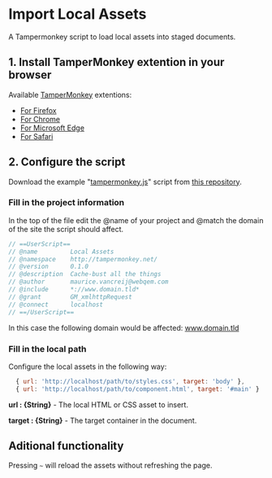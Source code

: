 # Import Local Assets

A Tampermonkey script to load local assets into staged documents.

## 1. Install TamperMonkey extention in your browser

Available [TamperMonkey](https://www.tampermonkey.net/) extentions:
- [For Firefox](https://addons.mozilla.org/en-US/firefox/addon/tampermonkey/)
- [For Chrome](https://chrome.google.com/webstore/detail/tampermonkey/dhdgffkkebhmkfjojejmpbldmpobfkfo?hl=en)
- [For Microsoft Edge](https://www.microsoft.com/en-us/p/tampermonkey/9nblggh5162s?activetab=pivot:overviewtab)
- [For Safari](https://apps.apple.com/us/app/tampermonkey/id1482490089?mt=12)

## 2. Configure the script

Download the example "[tampermonkey.js](https://raw.githubusercontent.com/WoollyMittens/tampermonkey-quick-refresh/master/tampermonkey.js)" script from [this repository](https://github.com/WoollyMittens/tampermonkey-quick-refresh).

### Fill in the project information

In the top of the file edit the @name of your project and @match the domain of the site the script should affect.

```javascript
// ==UserScript==
// @name         Local Assets
// @namespace    http://tampermonkey.net/
// @version      0.1.0
// @description  Cache-bust all the things
// @author       maurice.vancreij@webqem.com
// @include      *://www.domain.tld*
// @grant        GM_xmlhttpRequest
// @connect      localhost
// ==/UserScript==
```

In this case the following domain would be affected: www.domain.tld

### Fill in the local path

Configure the local assets in the following way:

```javascript
  { url: 'http://localhost/path/to/styles.css', target: 'body' },
  { url: 'http://localhost/path/to/component.html', target: '#main' }
```

**url : {String}** - The local HTML or CSS asset to insert.

**target : {String}** - The target container in the document.

## Aditional functionality

Pressing ```~``` will reload the assets without refreshing the page.
